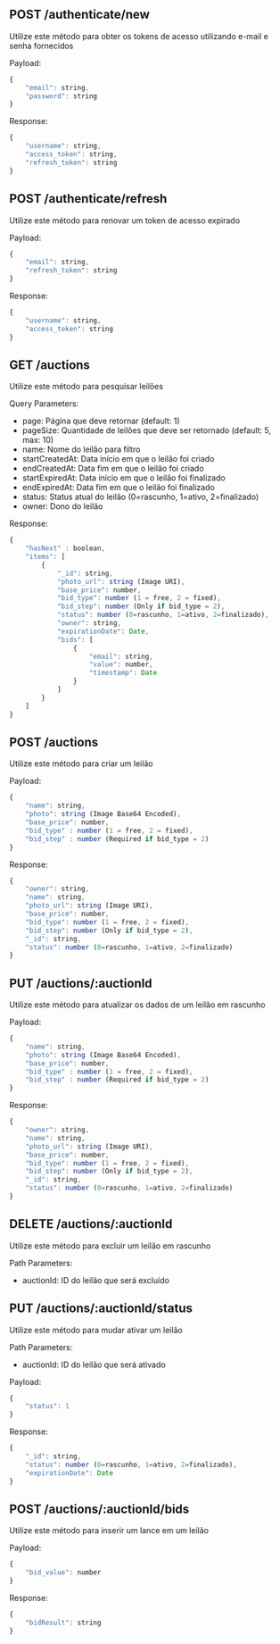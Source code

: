 ## POST /authenticate/new

Utilize este método para obter os tokens de acesso utilizando e-mail e senha fornecidos

Payload: 
```javascript
{
	"email": string,
	"password": string
}
```
Response:
```javascript
{
	"username": string,
	"access_token": string,
	"refresh_token": string
}
```

## POST /authenticate/refresh

Utilize este método para renovar um token de acesso expirado

Payload: 
```javascript
{
	"email": string,
	"refresh_token": string
}
```

Response:
```javascript
{
	"username": string,
	"access_token": string
}
```

## GET /auctions

Utilize este método para pesquisar leilões

Query Parameters: 
- page: Página que deve retornar (default: 1)
- pageSize: Quantidade de leilões que deve ser retornado (default: 5, max: 10)
- name: Nome do leilão para filtro
- startCreatedAt: Data início em que o leilão foi criado
- endCreatedAt: Data fim em que o leilão foi criado
- startExpiredAt: Data início em que o leilão foi finalizado
- endExpiredAt: Data fim em que o leilão foi finalizado
- status: Status atual do leilão (0=rascunho, 1=ativo, 2=finalizado)
- owner: Dono do leilão

Response: 
```javascript
{
	"hasNext" : boolean,
	"items": [
		{
			"_id": string,
			"photo_url": string (Image URI),
			"base_price": number,
			"bid_type": number (1 = free, 2 = fixed),
			"bid_step": number (Only if bid_type = 2),
			"status": number (0=rascunho, 1=ativo, 2=finalizado),
			"owner": string,
			"expirationDate": Date,
			"bids": [
				{
					"email": string,
					"value": number,
					"timestamp": Date
				}
			]
		}
	]
}
```

## POST /auctions

Utilize este método para criar um leilão

Payload: 
```javascript
{
	"name": string,
	"photo": string (Image Base64 Encoded),
	"base_price": number,
	"bid_type" : number (1 = free, 2 = fixed),
	"bid_step" : number (Required if bid_type = 2)
}
```

Response: 
```javascript
{
	"owner": string,
	"name": string,
	"photo_url": string (Image URI),
	"base_price": number,
	"bid_type": number (1 = free, 2 = fixed),
	"bid_step": number (Only if bid_type = 2),
	"_id": string,
	"status": number (0=rascunho, 1=ativo, 2=finalizado)
}
```

## PUT /auctions/:auctionId

Utilize este método para atualizar os dados de um leilão em rascunho

Payload: 
```javascript
{
	"name": string,
	"photo": string (Image Base64 Encoded),
	"base_price": number,
	"bid_type" : number (1 = free, 2 = fixed),
	"bid_step" : number (Required if bid_type = 2)
}
```

Response: 
```javascript
{
	"owner": string,
	"name": string,
	"photo_url": string (Image URI),
	"base_price": number,
	"bid_type": number (1 = free, 2 = fixed),
	"bid_step": number (Only if bid_type = 2),
	"_id": string,
	"status": number (0=rascunho, 1=ativo, 2=finalizado)
}
```

## DELETE /auctions/:auctionId

Utilize este método para excluir um leilão em rascunho

Path Parameters:

- auctionId: ID do leilão que será excluído

## PUT /auctions/:auctionId/status

Utilize este método para mudar ativar um leilão

Path Parameters:

- auctionId: ID do leilão que será ativado

Payload: 
```javascript
{
	"status": 1
}
```

Response: 
```javascript
{
	"_id": string,
	"status": number (0=rascunho, 1=ativo, 2=finalizado),
	"expirationDate": Date
}
```

## POST /auctions/:auctionId/bids

Utilize este método para inserir um lance em um leilão

Payload: 
```javascript
{
	"bid_value": number
}
```

Response: 
```javascript
{
	"bidResult": string
}
```

